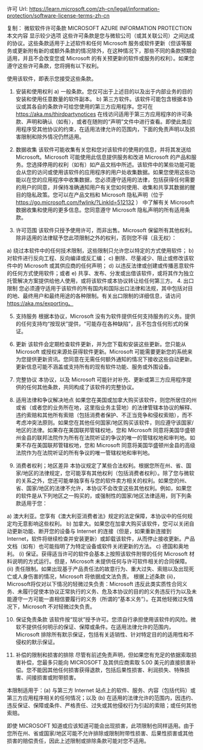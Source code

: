 许可 Url: https://learn.microsoft.com/zh-cn/legal/information-protection/software-license-terms-zh-cn

复制：
    微软软件许可条款 MICROSOFT AZURE INFORMATION PROTECTION
    本文内容
显示较少选项
这些许可条款是您与微软公司（或其关联公司）之间达成的协议。这些条款适用于上述软件和任何 Microsoft 服务或软件更新（但该等服务或更新附有新的或额外条款的情况除外，在这种情况下，那些不同的条款预期会适用，并且不会改变您或 Microsoft 的有关预更新的软件或服务的权利）。如果您遵守这些许可条款，您将拥有以下权利。

使用该软件，即表示您接受这些条款。

1. 安装和使用权利
a) 一般条款。您仅可出于上述目的以及出于内部业务的目的安装和使用任意数量的软件副本。
b) 第三方软件。该软件可能包含根据本协议或其各自的条款许可给您使用的第三方应用程序。您可在 https://aka.ms/thirdpartynotices 在线访问适用于第三方应用程序的许可条款、声明和确认（如有），或者在随附的“声明”文件中进行查看。即使此类应用程序受其他协议的约束，在适用法律允许的范围内，下面的免责声明以及损害限制和除外情况仍然适用。
1. 数据收集
该软件可能收集有关您和您对该软件的使用的信息，并将其发送给 Microsoft。Microsoft 可能使用此信息提供服务和改进 Microsoft 的产品和服务。您选择停用的权利（如有）如产品文档中所述。该软件中的某些功能可能会从您的访问或使用该软件的应用程序的用户处收集数据。如果您使用这些功能以在您的应用程序中收集数据，您必须遵守适用的法律，包括获得任何需要的用户的同意，并保持准确通知用户有关您如何使用、收集和共享其数据的醒目的隐私政策。您可以在产品文档和 Microsoft 隐私声明（位于 https://go.microsoft.com/fwlink/?LinkId=512132 ） 中了解有关 Microsoft 数据收集和使用的更多信息。您同意遵守 Microsoft 隐私声明的所有适用条款。

1. 许可范围
该软件只授予使用许可，而非出售。Microsoft 保留所有其他权利。除非适用的法律赋予您此项限制之外的权利，否则您不得（且无权）：

a) 绕过本软件中的任何技术限制，这些限制只允许您以特定的方式使用软件；
b) 对软件进行反向工程、反向编译或反汇编；
c) 删除、尽量减少、阻止或修改该软件中的 Microsoft 或其供应商的任何声明；
d) 以违反法律或创建或传播恶意软件的任何方式使用软件；或者
e) 共享、发布、分发或出借该软件，或将其作为独立托管解决方案提供给他人使用，或将该软件或本协议转让给任何第三方。
4. 出口限制
您必须遵守适用于该软件的所有国内和国际出口法律和法规，其中包括对目的地、最终用户和最终用途的各种限制。有关出口限制的详细信息，请访问 https://aka.ms/exporting。

5. 支持服务
根据本协议，Microsoft 没有为软件提供任何支持服务的义务。提供的任何支持均“按现状”提供，“可能存在各种缺陷”，且不包含任何形式的保证。

6. 更新
该软件会定期检查软件更新，并为您下载和安装这些更新。您只能从 Microsoft 或授权来源处获得软件更新。Microsoft 可能需要更新您的系统来为您提供更新资讯。您同意在无需任何额外通知的情况下接收这些自动更新。更新信息可能不涵盖或支持所有的现有软件功能、服务或外围设备。

7. 完整协议
本协议，以及 Microsoft 可能针对补充、更新或第三方应用程序提供的任何其他条款，共同构成了该软件的完整协议。

8. 适用法律和争议解决地点
如果您在美国或加拿大购买该软件，则您所居住的州或省（或者您的业务所在地，这里指业务主营地）的法律管辖本协议的解释、违约索赔和其他所有索赔（包括消费者保护、不正当竞争和侵权索赔），而不考虑冲突法原则。如果您在其他任何国家/地区购买该软件，则应遵守该国家/地区的法律。如果存在美国联邦管辖权地，您和 Microsoft 同意将美国华盛顿州金县的联邦法院作为所有在法院听证的争议的唯一的管辖权地和审判地。如果不存在美国联邦管辖权地，您和 Microsoft 同意将美国华盛顿州金县的高级法院作为在法院听证的所有争议的唯一管辖权地和审判地。

9. 消费者权利；地区差异
本协议规定了某些合法权利。根据您所在州、省、国家/地区的法律规定，您可能享有其他权利（包括消费者权利）。除了您与微软的关系之外，您还可能单独享有与您的软件卖方相关的权利。如果您的州、省、国家/地区的法律不允许，本协议不会改变这些其他权利。例如，如果您的软件是从下列地区之一购买的，或强制性的国家/地区法律适用，则下列条款适用于您：

a) 澳大利亚。您享有《澳大利亚消费者法》规定的法定保障，本协议中的任何规定均无意影响这些权利。
b) 加拿大。如果您在加拿大购买该软件，您可以关闭自动更新功能、断开您的设备与 Internet 的连接（但是，如果重新连接到 Internet，软件将继续检查并安装更新）或卸载该软件，从而停止接收更新。产品文档（如有）也可能指明了为特定设备或软件关闭更新的方法。
c) 德国和奥地利。
(i) 保证。获得适当许可的软件会基本上按照该软件附带的任何 Microsoft 材料说明的方式运行。但是，Microsoft 未提供任何与许可软件相关的合同保障。
(ii) 责任限制。如果出现基于产品责任法的故意行为、重大过失、索赔以及出现死亡或人身伤害的情况，Microsoft 将依据成文法负责。
根据上述条款 (ii)，Microsoft将仅对以下情况的轻微过失负责：Microsoft 违反此类实质性合同义务、未履行促使本协议正常执行的义务、危及本协议的目的的义务违反行为以及未能遵守一方可能一直相信要履行的义务（所谓的“基本义务”）。在其他轻微过失情况下，Microsoft 不对轻微过失负责。

10. 保证免责条款
该软件按“现状”授予许可。您须自行承担使用该软件的风险。微软不提供任何明示的保证、保障或条件。在适用法律允许的范围内，Microsoft 排除所有默示保证，包括有关适销性、针对特定目的的适用性和不侵权的默示保证。

11. 补偿的限制和损害的排除
尽管有前述免责声明，但如果您有充足的依据索取损害补偿，您最多只能向 MICROSOFT 及其供应商索取 5.00 美元的直接损害补偿。您不能因其他任何损害获得退款，包括后果性损害、利润损失、特殊损害、间接损害或附带损害。

本限制适用于：(a) 与第三方 Internet 站点上的软件、服务、内容（包括代码）或第三方应用程序相关的任何情况；以及 (b) 在适用的法律允许的范围内，因违约、违反保证、保障或条件、严格责任、过失或其他侵权行为引起的索赔；或任何其他索赔。

即使 MICROSOFT 知道或应该知道可能会出现损害，此项限制也同样适用。由于您所在州、省或国家/地区可能不允许排除或限制附带性损害、后果性损害或其他损害的赔偿责任，因此上述限制或排除条款可能对您不适用。
